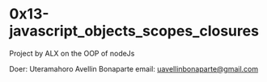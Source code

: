 0x13-javascript_objects_scopes_closures
=======================================
Project by ALX on the OOP of nodeJs

Doer: Uteramahoro Avellin Bonaparte
email: uavellinbonaparte@gmail.com
